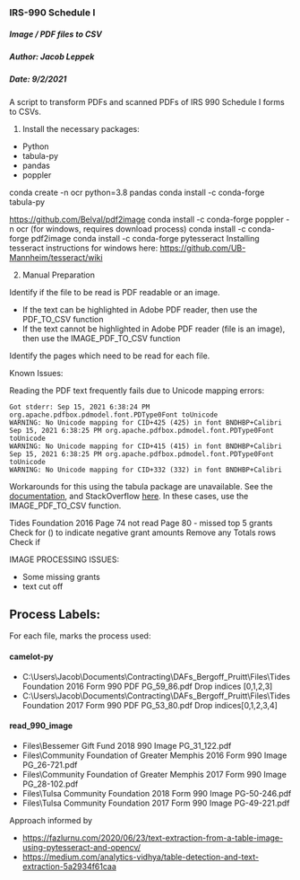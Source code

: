 ### IRS-990 Schedule I

##### Image / PDF files to CSV

##### Author: Jacob Leppek

##### Date: 9/2/2021

A script to transform PDFs and scanned PDFs of IRS 990 Schedule I forms to CSVs.

1. Install the necessary packages:

- Python
- tabula-py
- pandas
- poppler

conda create -n ocr python=3.8 pandas
conda install -c conda-forge tabula-py

https://github.com/Belval/pdf2image
conda install -c conda-forge poppler -n ocr (for windows, requires download process)
conda install -c conda-forge pdf2image
conda install -c conda-forge pytesseract
Installing tesseract instructions for windows here: https://github.com/UB-Mannheim/tesseract/wiki

2. Manual Preparation

Identify if the file to be read is PDF readable or an image.

- If the text can be highlighted in Adobe PDF reader, then use the PDF_TO_CSV function
- If the text cannot be highlighted in Adobe PDF reader (file is an image), then use the IMAGE_PDF_TO_CSV function

Identify the pages which need to be read for each file.

Known Issues:

Reading the PDF text frequently fails due to Unicode mapping errors:

    Got stderr: Sep 15, 2021 6:38:24 PM org.apache.pdfbox.pdmodel.font.PDType0Font toUnicode
    WARNING: No Unicode mapping for CID+425 (425) in font BNDHBP+Calibri
    Sep 15, 2021 6:38:25 PM org.apache.pdfbox.pdmodel.font.PDType0Font toUnicode
    WARNING: No Unicode mapping for CID+415 (415) in font BNDHBP+Calibri
    Sep 15, 2021 6:38:25 PM org.apache.pdfbox.pdmodel.font.PDType0Font toUnicode
    WARNING: No Unicode mapping for CID+332 (332) in font BNDHBP+Calibri

Workarounds for this using the tabula package are unavailable. See the [documentation](https://tabula-py.readthedocs.io/en/latest/faq.html#i-got-a-warning-error-message-from-pdfbox-including-org-apache-pdfbox-pdmodel-is-it-the-cause-of-empty-dataframe), and StackOverflow [here](https://stackoverflow.com/questions/58829597/how-to-solve-no-unicode-mapping-error-from-pdfbox). In these cases, use the IMAGE_PDF_TO_CSV function.

Tides Foundation 2016
Page 74 not read
Page 80 - missed top 5 grants
Check for () to indicate negative grant amounts
Remove any Totals rows
Check if

IMAGE PROCESSING ISSUES:

- Some missing grants
- text cut off

## Process Labels:

For each file, marks the process used:

#### camelot-py

- C:\Users\Jacob\Documents\Contracting\DAFs_Bergoff_Pruitt\Files\Tides Foundation 2016 Form 990 PDF PG_59_86.pdf
  Drop indices [0,1,2,3]
- C:\Users\Jacob\Documents\Contracting\DAFs_Bergoff_Pruitt\Files\Tides Foundation 2017 Form 990 PDF PG_53_80.pdf
  Drop indices[0,1,2,3,4]

#### read_990_image

- Files\Bessemer Gift Fund 2018 990 Image PG_31_122.pdf
- Files\Community Foundation of Greater Memphis 2016 Form 990 Image PG_26-721.pdf
- Files\Community Foundation of Greater Memphis 2017 Form 990 Image PG_28-102.pdf
- Files\Tulsa Community Foundation 2018 Form 990 Image PG-50-246.pdf
- Files\Tulsa Community Foundation 2017 Form 990 Image PG-49-221.pdf

Approach informed by

- https://fazlurnu.com/2020/06/23/text-extraction-from-a-table-image-using-pytesseract-and-opencv/
- https://medium.com/analytics-vidhya/table-detection-and-text-extraction-5a2934f61caa

